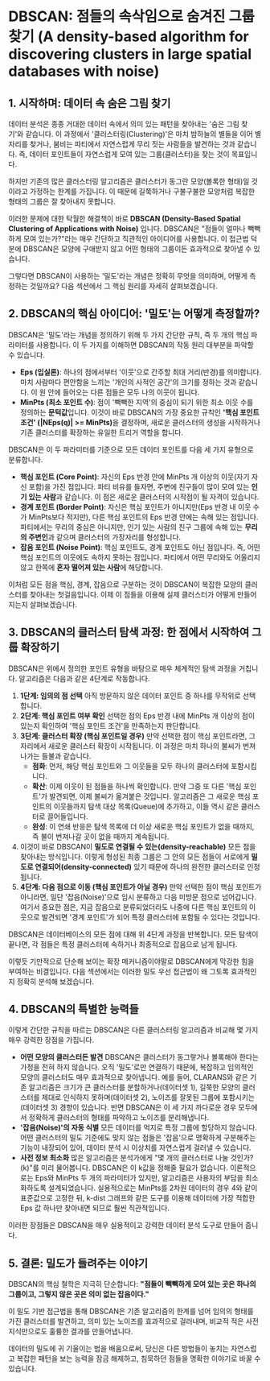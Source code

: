 # DBSCAN: 점들의 속삭임으로 숨겨진 그룹 찾기 (A density-based algorithm for discovering clusters in large spatial databases with noise)

## 1. 시작하며: 데이터 속 숨은 그림 찾기

데이터 분석은 종종 거대한 데이터 속에서 의미 있는 패턴을 찾아내는 '숨은 그림 찾기'와 같습니다. 이 과정에서 '클러스터링(Clustering)'은 마치 밤하늘의 별들을 이어 별자리를 찾거나, 붐비는 파티에서 자연스럽게 무리 짓는 사람들을 발견하는 것과 같습니다. 즉, 데이터 포인트들이 자연스럽게 모여 있는 그룹(클러스터)을 찾는 것이 목표입니다.

하지만 기존의 많은 클러스터링 알고리즘은 클러스터가 동그란 모양(볼록한 형태)일 것이라고 가정하는 한계를 가집니다. 이 때문에 길쭉하거나 구불구불한 모양처럼 복잡한 형태의 그룹은 잘 찾아내지 못합니다.

이러한 문제에 대한 탁월한 해결책이 바로 **DBSCAN (Density-Based Spatial Clustering of Applications with Noise)** 입니다. DBSCAN은 "점들이 얼마나 빽빽하게 모여 있는가?"라는 매우 간단하고 직관적인 아이디어를 사용합니다. 이 접근법 덕분에 DBSCAN은 모양에 구애받지 않고 어떤 형태의 그룹이든 효과적으로 찾아낼 수 있습니다.

그렇다면 DBSCAN이 사용하는 '밀도'라는 개념은 정확히 무엇을 의미하며, 어떻게 측정하는 것일까요? 다음 섹션에서 그 핵심 원리를 자세히 살펴보겠습니다.

## 2. DBSCAN의 핵심 아이디어: '밀도'는 어떻게 측정할까?

DBSCAN은 '밀도'라는 개념을 정의하기 위해 두 가지 간단한 규칙, 즉 두 개의 핵심 파라미터를 사용합니다. 이 두 가지를 이해하면 DBSCAN의 작동 원리 대부분을 파악할 수 있습니다.

* **Eps (입실론)**: 하나의 점에서부터 '이웃'으로 간주할 최대 거리(반경)를 의미합니다. 마치 사람마다 편안함을 느끼는 '개인의 사적인 공간'의 크기를 정하는 것과 같습니다. 이 원 안에 들어오는 다른 점들은 모두 나의 이웃이 됩니다.
* **MinPts (최소 포인트 수)**: 점이 '빽빽한 지역'의 중심이 되기 위한 최소 이웃 수를 정의하는 **문턱값**입니다. 이것이 바로 DBSCAN의 가장 중요한 규칙인 <b>'핵심 포인트 조건' (|NEps(q)| >= MinPts)</b>을 결정하며, 새로운 클러스터의 생성을 시작하거나 기존 클러스터를 확장하는 유일한 트리거 역할을 합니다.

DBSCAN은 이 두 파라미터를 기준으로 모든 데이터 포인트를 다음 세 가지 유형으로 분류합니다.

* **핵심 포인트 (Core Point)**: 자신의 Eps 반경 안에 MinPts 개 이상의 이웃(자기 자신 포함)을 가진 점입니다. 파티 비유를 들자면, 주변에 친구들이 많이 모여 있는 **인기 있는 사람**과 같습니다. 이 점은 새로운 클러스터의 시작점이 될 자격이 있습니다.
* **경계 포인트 (Border Point)**: 자신은 핵심 포인트가 아니지만(Eps 반경 내 이웃 수가 MinPts보다 적지만), 다른 핵심 포인트의 Eps 반경 안에는 속해 있는 점입니다. 파티에서는 무리의 중심은 아니지만, 인기 있는 사람의 친구 그룹에 속해 있는 **무리의 주변인**과 같으며 클러스터의 가장자리를 형성합니다.
* **잡음 포인트 (Noise Point)**: 핵심 포인트도, 경계 포인트도 아닌 점입니다. 즉, 어떤 핵심 포인트의 이웃에도 속하지 못하는 점입니다. 파티에서 어떤 무리와도 어울리지 않고 한쪽에 **혼자 떨어져 있는 사람**에 해당합니다.

이처럼 모든 점을 핵심, 경계, 잡음으로 구분하는 것이 DBSCAN이 복잡한 모양의 클러스터를 찾아내는 첫걸음입니다. 이제 이 점들을 이용해 실제 클러스터가 어떻게 만들어지는지 살펴보겠습니다.

## 3. DBSCAN의 클러스터 탐색 과정: 한 점에서 시작하여 그룹 확장하기

DBSCAN은 위에서 정의한 포인트 유형을 바탕으로 매우 체계적인 탐색 과정을 거칩니다. 알고리즘은 다음과 같은 4단계로 작동합니다.

1. **1단계: 임의의 점 선택** 아직 방문하지 않은 데이터 포인트 중 하나를 무작위로 선택합니다.
2. **2단계: 핵심 포인트 여부 확인** 선택한 점의 Eps 반경 내에 MinPts 개 이상의 점이 있는지 확인하여 '핵심 포인트 조건'을 만족하는지 판단합니다.
3. **3단계: 클러스터 확장 (핵심 포인트일 경우)** 만약 선택한 점이 핵심 포인트라면, 그 자리에서 새로운 클러스터 확장이 시작됩니다. 이 과정은 마치 하나의 불씨가 번져나가는 들불과 같습니다.
    * **점화**: 먼저, 해당 핵심 포인트와 그 이웃들을 모두 하나의 클러스터에 포함시킵니다.
    * **확산**: 이제 이웃이 된 점들을 하나씩 확인합니다. 만약 그중 또 다른 '핵심 포인트'가 발견되면, 이제 불씨가 옮겨붙은 것입니다. 알고리즘은 그 새로운 핵심 포인트의 이웃들까지 탐색 대상 목록(Queue)에 추가하고, 이들 역시 같은 클러스터로 끌어들입니다.
    * **완성**: 이 연쇄 반응은 탐색 목록에 더 이상 새로운 핵심 포인트가 없을 때까지, 즉 불이 번져나갈 곳이 없을 때까지 계속됩니다.
4. 이것이 바로 DBSCAN이 **밀도로 연결될 수 있는(density-reachable)** 모든 점을 찾아내는 방식입니다. 이렇게 형성된 최종 그룹은 그 안의 모든 점들이 서로에게 **밀도로 연결되어(density-connected)** 있기 때문에 하나의 완전한 클러스터로 인정됩니다.
5. **4단계: 다음 점으로 이동 (핵심 포인트가 아닐 경우)** 만약 선택한 점이 핵심 포인트가 아니라면, 일단 '잡음(Noise)'으로 임시 분류하고 다음 미방문 점으로 넘어갑니다. 여기서 중요한 점은, 지금 잡음으로 분류되었더라도 나중에 다른 핵심 포인트의 이웃으로 발견되면 '경계 포인트'가 되어 특정 클러스터에 포함될 수 있다는 것입니다.

DBSCAN은 데이터베이스의 모든 점에 대해 위 4단계 과정을 반복합니다. 모든 탐색이 끝나면, 각 점들은 특정 클러스터에 속하거나 최종적으로 잡음으로 남게 됩니다.

이렇듯 기만적으로 단순해 보이는 확장 메커니즘이야말로 DBSCAN에게 막강한 힘을 부여하는 비결입니다. 다음 섹션에서는 이러한 밀도 우선 접근법이 왜 그토록 효과적인지 정확히 분석해 보겠습니다.

## 4. DBSCAN의 특별한 능력들

이렇게 간단한 규칙을 따르는 DBSCAN은 다른 클러스터링 알고리즘과 비교해 몇 가지 매우 강력한 장점을 가집니다.

* **어떤 모양의 클러스터든 발견** DBSCAN은 클러스터가 동그랗거나 볼록해야 한다는 가정을 전혀 하지 않습니다. 오직 '밀도'로만 연결하기 때문에, 복잡하고 임의적인 모양의 클러스터도 매우 효과적으로 찾아냅니다. 예를 들어, CLARANS와 같은 기존 알고리즘은 크기가 큰 클러스터를 분할하거나(데이터셋 1), 길쭉한 모양의 클러스터를 제대로 인식하지 못하며(데이터셋 2), 노이즈를 잘못된 그룹에 포함시키는(데이터셋 3) 경향이 있습니다. 반면 DBSCAN은 이 세 가지 까다로운 경우 모두에서 정확하게 클러스터의 형태를 파악하고 노이즈를 분리해냅니다.
* **'잡음(Noise)'의 자동 식별** 모든 데이터를 억지로 특정 그룹에 할당하지 않습니다. 어떤 클러스터의 밀도 기준에도 맞지 않는 점들은 '잡음'으로 명확하게 구분해주는 기능이 내장되어 있어, 데이터 분석 시 이상치를 자연스럽게 걸러낼 수 있습니다.
* **사전 정보 최소화** 많은 알고리즘은 분석가에게 "몇 개의 클러스터로 나눌 것인가? (k)"를 미리 물어봅니다. DBSCAN은 이 k값을 정해줄 필요가 없습니다. 이론적으로는 Eps와 MinPts 두 개의 파라미터가 있지만, 알고리즘은 사용자의 부담을 최소화하도록 설계되었습니다. 실용적으로는 MinPts를 2차원 데이터의 경우 4와 같이 표준값으로 고정한 뒤, k-dist 그래프와 같은 도구를 이용해 데이터에 가장 적합한 Eps 값 하나만 찾아내면 되므로 훨씬 직관적입니다.

이러한 장점들은 DBSCAN을 매우 실용적이고 강력한 데이터 분석 도구로 만들어 줍니다.

## 5. 결론: 밀도가 들려주는 이야기

DBSCAN의 핵심 철학은 지극히 단순합니다: **"점들이 빽빽하게 모여 있는 곳은 하나의 그룹이고, 그렇지 않은 곳은 의미 없는 잡음이다."**

이 밀도 기반 접근법을 통해 DBSCAN은 기존 알고리즘의 한계를 넘어 임의의 형태를 가진 클러스터를 발견하고, 의미 있는 노이즈를 효과적으로 걸러내며, 비교적 적은 사전 지식만으로도 훌륭한 결과를 만들어냅니다.

데이터의 밀도에 귀 기울이는 법을 배움으로써, 당신은 다른 방법들이 놓치는 자연스럽고 복잡한 패턴을 보는 능력을 잠금 해제하고, 침묵하던 점들을 명확한 이야기로 바꿀 수 있습니다.
